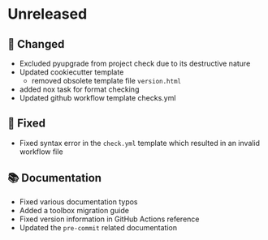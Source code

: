 # Unreleased

## 🔧 Changed

* Excluded pyupgrade from project check due to its destructive nature
* Updated cookiecutter template
    - removed obsolete template file `version.html`
* added nox task for format checking
* Updated github workflow template checks.yml

## 🐞 Fixed

* Fixed syntax error in the `check.yml` template which resulted in an invalid workflow file

## 📚 Documentation

* Fixed various documentation typos
* Added a toolbox migration guide
* Fixed version information in GitHub Actions reference
* Updated the `pre-commit` related documentation

